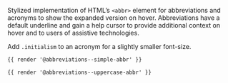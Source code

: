 Stylized implementation of HTML’s `<abbr>` element for abbreviations and acronyms to show the expanded version on hover. Abbreviations have a default underline and gain a help cursor to provide additional context on hover and to users of assistive technologies.

Add `.initialism` to an acronym for a slightly smaller font-size.

```html
{{ render '@abbreviations--simple-abbr' }}
```

```html
{{ render '@abbreviations--uppercase-abbr' }}
```
